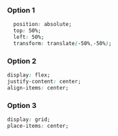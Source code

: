 
### Option 1

```CSS
  position: absolute;
  top: 50%;
  left: 50%;
  transform: translate(-50%,-50%);
```

### Option 2

```CSS
display: flex;
justify-content: center;
align-items: center;
```

### Option 3

```CSS
display: grid;
place-items: center;
```